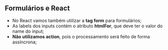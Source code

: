 ## Formulários e React

- No React vamos também utilizar a **tag form** para formulários; 
- As labels dos inputs contém o atributo **htmlFor**, que deve ter o valor do name do input;
- **Não utilizamos action**, pois o processamento será feito de forma assíncrona;